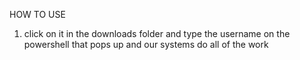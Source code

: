 HOW TO USE 
1. click on it in the downloads folder and type the username on the powershell that pops up and our systems do all of the work
